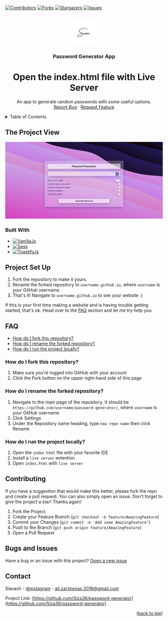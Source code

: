 <a name="readme-top"></a>

<!-- PROJECT SHIELDS -->

[![Contributors][contributors-shield]][contributors-url]
[![Forks][forks-shield]][forks-url]
[![Stargazers][stars-shield]][stars-url]
[![Issues][issues-shield]][issues-url]




<!-- PROJECT LOGO -->
<br />
<div align="center">
  <a href="https://github.com/github_username/repo_name">
    <img src="./rphoto/images/Pro sefid.png" alt="Logo" width="80" height="80">
  </a>

<h3 id="about-the-project" align="center">Password Generator App</h3>

  <h1 align="center">Open the index.html file with Live Server</h1>
  <p align="center">
    An app to generate random passwords with some useful options.
    <br />
    <a href="https://github.com/Siza36/password-generator/issues">Report Bug</a>
    ·
    <a href="#contributing">Request Feature</a>
  </p>
</div>



<!-- TABLE OF CONTENTS -->
<details>
  <summary>Table of Contents</summary>
  <ol>
    <li>
      <a href="#about-the-project">About The Project</a>
      <ul>
        <li><a href="#built-with">Built With</a></li>
      </ul>
    </li>
    <li>
      <a href="#project-set-up">Project Set Up</a>
    </li>
    <li>
      <a href="#faq">FAQ</a>
      <ul>
        <li><a href="#how-do-i-fork-this-repository">How do I fork this repository?</a></li>
        <li><a href="#how-do-i-rename-the-forked-repository">How do I rename the forked repository?</a></li>
        <li><a href="#how-do-i-run-the-project-locally">How do I run the project locally?</a></li>
      </ul>
    </li>
    <li>
      <a href="#contributing">Contributing</a>
      </li>
    <li>
      <a href="#contact">Contact</a>
    </li>
  </ol>
</details>



<!-- PROJECT VIEW -->
## The Project View

![Product Name Screen Shot][product-screenshot]





### Built With

* [![VanillaJs][vanilla-js]][js-url]
* [![Sass][sass]][sass-url]
* [![ToastifyJs][toastify-js]][toastify-js-url]





<!-- Project Set Up -->
## Project Set Up
1. Fork the repository to make it yours.
2. Rename the forked repository to `username.github.io`, where `username` is your GitHub username.
3. That's it! Navigate to `username.github.io` to see your website :) 

If this is your first time making a website and is having trouble getting started, that's ok. Head over to the [FAQ](#faq) section and let me try help you.



<!-- CONTRIBUTING -->

## FAQ
* [How do I fork this repository?](#how-do-i-fork-this-repository)
* [How do I rename the forked repository?](#how-do-i-rename-the-forked-repository)
* [How do I run the project locally?](#how-do-i-run-the-project-locally)

### How do I fork this repository?
1. Make sure you're logged into GitHub with your account
2. Click the Fork button on the upper right-hand side of this page

### How do I rename the forked repository?
1. Navigate to the main page of the repository. It should be `https://github.com/username/password-generator/`, where `username` is your GitHub username
2. Click Settings
3. Under the Repository name heading, type `new repo name` then click Rename

### How do I run the project locally?
1. Open the `index.html` file with your favorite IDE
2. Install a `live server` extention
3. Open `index.html` with `live server`

## Contributing

If you have a suggestion that would make this better, please fork the repo and create a pull request. You can also simply open an issue.
Don't forget to give the project a star! Thanks again!

1. Fork the Project
2. Create your Feature Branch (`git checkout -b feature/AmazingFeature`)
3. Commit your Changes (`git commit -m 'Add some AmazingFeature'`)
4. Push to the Branch (`git push origin feature/AmazingFeature`)
5. Open a Pull Request


## Bugs and Issues
Have a bug or an issue with this project? [Open a new issue][issues-url]

<!-- CONTACT -->
## Contact

Siavash - [@instagram](https://instagram.com/thiisiza) - ali.zarshenas.2018@gmail.com

Project Link: [https://github.com/Siza36/password-generator](https://github.com/Siza36/password-generator)
<p align="right">(<a href="#readme-top">back to top</a>)</p>



<!-- MARKDOWN LINKS & IMAGES -->
<!-- https://www.markdownguide.org/basic-syntax/#reference-style-links -->
[contributors-shield]: https://img.shields.io/github/contributors/Siza36/password-generator.svg?style=for-the-badge
[contributors-url]: https://github.com/Siza36/password-generator/graphs/contributors
[forks-shield]: https://img.shields.io/github/forks/Siza36/password-generator.svg?style=for-the-badge
[forks-url]: https://github.com/Siza36/password-generator/network/members
[stars-shield]: https://img.shields.io/github/stars/Siza36/password-generator.svg?style=for-the-badge
[stars-url]: https://github.com/Siza36/password-generator/stargazers
[issues-shield]: https://img.shields.io/github/issues/Siza36/password-generator.svg?style=for-the-badge
[issues-url]: https://github.com/Siza36/password-generator/issues
[product-screenshot]: ./rphoto/images/screenshot.png
[vanilla-js]: https://img.shields.io/badge/javascript-ecf000?style=for-the-badge&logo=javascript&logoColor=black
[js-url]: https://javascript.com/
[sass]: https://img.shields.io/badge/Sass-ff8ffb?style=for-the-badge&logo=Sass&logoColor=white
[sass-url]: https://sass-lang.com/
[toastify-js]: https://img.shields.io/badge/ToastifyJS-gray?style=for-the-badge
[toastify-js-url]: https://apvarun.github.io/toastify-js/
